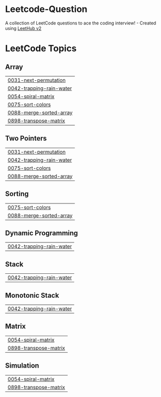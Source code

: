 # Leetcode-Question
A collection of LeetCode questions to ace the coding interview! - Created using [LeetHub v2](https://github.com/arunbhardwaj/LeetHub-2.0)

<!---LeetCode Topics Start-->
# LeetCode Topics
## Array
|  |
| ------- |
| [0031-next-permutation](https://github.com/SourabhGurwani/Leetcode-Question/tree/master/0031-next-permutation) |
| [0042-trapping-rain-water](https://github.com/SourabhGurwani/Leetcode-Question/tree/master/0042-trapping-rain-water) |
| [0054-spiral-matrix](https://github.com/SourabhGurwani/Leetcode-Question/tree/master/0054-spiral-matrix) |
| [0075-sort-colors](https://github.com/SourabhGurwani/Leetcode-Question/tree/master/0075-sort-colors) |
| [0088-merge-sorted-array](https://github.com/SourabhGurwani/Leetcode-Question/tree/master/0088-merge-sorted-array) |
| [0898-transpose-matrix](https://github.com/SourabhGurwani/Leetcode-Question/tree/master/0898-transpose-matrix) |
## Two Pointers
|  |
| ------- |
| [0031-next-permutation](https://github.com/SourabhGurwani/Leetcode-Question/tree/master/0031-next-permutation) |
| [0042-trapping-rain-water](https://github.com/SourabhGurwani/Leetcode-Question/tree/master/0042-trapping-rain-water) |
| [0075-sort-colors](https://github.com/SourabhGurwani/Leetcode-Question/tree/master/0075-sort-colors) |
| [0088-merge-sorted-array](https://github.com/SourabhGurwani/Leetcode-Question/tree/master/0088-merge-sorted-array) |
## Sorting
|  |
| ------- |
| [0075-sort-colors](https://github.com/SourabhGurwani/Leetcode-Question/tree/master/0075-sort-colors) |
| [0088-merge-sorted-array](https://github.com/SourabhGurwani/Leetcode-Question/tree/master/0088-merge-sorted-array) |
## Dynamic Programming
|  |
| ------- |
| [0042-trapping-rain-water](https://github.com/SourabhGurwani/Leetcode-Question/tree/master/0042-trapping-rain-water) |
## Stack
|  |
| ------- |
| [0042-trapping-rain-water](https://github.com/SourabhGurwani/Leetcode-Question/tree/master/0042-trapping-rain-water) |
## Monotonic Stack
|  |
| ------- |
| [0042-trapping-rain-water](https://github.com/SourabhGurwani/Leetcode-Question/tree/master/0042-trapping-rain-water) |
## Matrix
|  |
| ------- |
| [0054-spiral-matrix](https://github.com/SourabhGurwani/Leetcode-Question/tree/master/0054-spiral-matrix) |
| [0898-transpose-matrix](https://github.com/SourabhGurwani/Leetcode-Question/tree/master/0898-transpose-matrix) |
## Simulation
|  |
| ------- |
| [0054-spiral-matrix](https://github.com/SourabhGurwani/Leetcode-Question/tree/master/0054-spiral-matrix) |
| [0898-transpose-matrix](https://github.com/SourabhGurwani/Leetcode-Question/tree/master/0898-transpose-matrix) |
<!---LeetCode Topics End-->